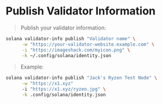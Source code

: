 # Publish Validator Information

> Publish your validator information:

```sh
solana validator-info publish "Validator name" \
      -w "https://your-validator-website.example.com" \
      -i "https://imageshack.com/myicon.png" \
      -k ~/.config/solana/identity.json
```

> Example:

```sh
solana validator-info publish "Jack's Ryzen Test Node" \
      -w "https://x1.xyz"
      -i "https://x1.xyz/ryzen.jpg" \
      -k .config/solana/identity.json
```
